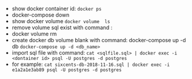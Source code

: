 - show docker container id: ```docker ps```
- docker-compose down
- show docker volume ``` docker volume  ls ```
- remove volume sql exist with command : 
- docker volume rm <name volume>
- create docker db volume blank with command: docker-compose up -d db
  ```docker-compose up -d <db_name>``` 
- import sql file with command: ```cat <sqlfile.sql> | docker exec -i <dontainer id> psql -U postgres -d postgres```
- for example:   ```cat sixcents-db-2018-11-16.sql | docker exec -i e1a2a1e3ab89 psql -U postgres -d postgres```
